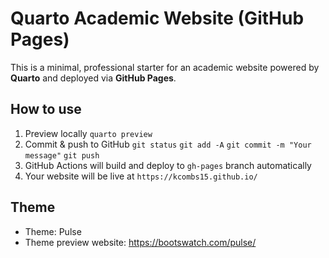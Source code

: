 # Quarto Academic Website (GitHub Pages)

This is a minimal, professional starter for an academic website powered by **Quarto** and deployed via **GitHub Pages**.

## How to use

1. Preview locally `quarto preview`
2. Commit & push to GitHub 
   `git status`
   `git add -A`
   `git commit -m "Your message"`
   `git push`
3. GitHub Actions will build and deploy to `gh-pages` branch automatically
4. Your website will be live at `https://kcombs15.github.io/`

## Theme
- Theme: Pulse
- Theme preview website: https://bootswatch.com/pulse/
